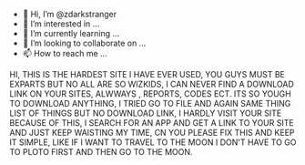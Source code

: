 - 👋 Hi, I’m @zdarkstranger
- 👀 I’m interested in ...
- 🌱 I’m currently learning ...
- 💞️ I’m looking to collaborate on ...
- 📫 How to reach me ...

<!---
zdarkstranger/zdarkstranger is a ✨ special ✨ repository because its `README.md` (this file) appears on your GitHub profile.
You can click the Preview link to take a look at your changes.
--->
HI, THIS IS THE HARDEST SITE I HAVE EVER USED, YOU GUYS MUST BE EXPARTS BUT NO ALL ARE SO WIZKIDS, I CAN NEVER FIND A DOWNLOAD LINK ON YOUR SITES, ALWWAYS , REPORTS, CODES ECT. ITS SO YOUGH TO DOWNLOAD ANYTHING, I TRIED GO TO FILE AND AGAIN SAME THING LIST OF THINGS BUT NO DOWNLOAD LINK, I HARDLY VISIT YOUR SITE BECAUSE OF THIS, I SEARCH FOR AN APP AND GET A LINK TO YOUR SITE AND JUST KEEP WAISTING MY TIME, CN YOU PLEASE FIX THIS AND KEEP IT SIMPLE, LIKE IF I WANT TO TRAVEL TO THE MOON I DON'T HAVE TO GO TO PLOTO FIRST AND THEN GO TO THE MOON.
